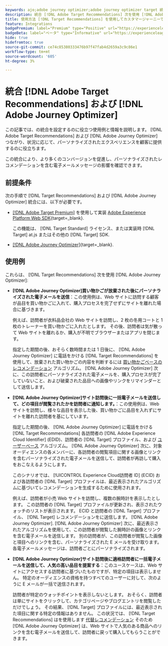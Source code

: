 ```yaml
---
keywords: ajo;adobe journey optimizer;adobe journey optimizer target 統合；レコメンデーション；target レコメンデーション；統合
description: 統合 [!DNL Adobe Target Recommendations] 次を使用 [!DNL Adobe Journey Optimizer].
title: 使用方法 [!DNL Target Recommendations] を使用してカスタマージャーニーで [!DNL Adobe Journey Optimizer]?
feature: Integrations
badgePremium: label="Premium" type="Positive" url="https://experienceleague.adobe.com/docs/target/using/introduction/intro.html?lang=ja#premium newtab=true" tooltip="Target Premium に含まれる機能を確認してください。"
badgeBeta: label="ベータ" type="Informative" url="https://experienceleague.adobe.com/docs/target/using/introduction/intro.html?lang=ja#beta newtab=true" tooltip=" [!DNL Adobe Target] のベータ版機能とは"
hide: true
hidefromtoc: true
source-git-commit: ce74c85380333476b97f47fab4d2659a3c9c86e1
workflow-type: tm+mt
source-wordcount: '605'
ht-degree: 3%

---
```


# 統合 [!DNL Adobe Target Recommendations] および [!DNL Adobe Journey Optimizer]

この記事では、の統合を設定するのに役立つ使用例と情報を説明します。 [!DNL Adobe Target Recommendations] および [!DNL Adobe Journey Optimizer] つながり、状況に応じて、パーソナライズされたエクスペリエンスを顧客に提供するのに役立ちます。

この統合により、より多くのコンバージョンを促進し、パーソナライズされたレコメンデーションを含む電子メールメッセージの影響を確認できます。

## 前提条件

次の手順で [!DNL Target Recommendations] および [!DNL Adobe Journey Optimizer] 統合には、以下が必要です。

* [[!DNL Adobe Target Premium]](/help/main/c-intro/intro.md#premium) を使用して実装 [Adobe Experience Platform Web SDK](https://experienceleague.adobe.com/docs/target-dev/developer/client-side/aep-web-sdk.html?lang=ja){target=_blank}.

  この機能は、 [!DNL Target Standard] ライセンス、または実装時 [!DNL Target] at.js またはその他の [!DNL Target] SDK.

* [[!DNL Adobe Journey Optimizer]](https://experienceleague.adobe.com/docs/journey-optimizer/using/ajo-home.html){target=_blank}.

## 使用例

これらは、 [!DNL Target Recommendations] 次を使用 [!DNL Adobe Journey Optimizer]:

* **[!DNL Adobe Journey Optimizer]買い物かごが放棄された後にパーソナライズされた電子メールを送信**：この使用例は、Web サイトに訪問する顧客が品目を買い物かごに入れて、購入プロセスを完了せずにサイトを離れた場合に基づきます。

  例えば、訪問者が衣料品会社の Web サイトを訪問し、2 枚の冬用コートと 1 枚のトレーナーを買い物かごに入れたとします。 その後、訪問者は気が散って Web サイトを離れるか、購入が不明でブラウザーまたはアプリを閉じます。

  指定した期間の後、おそらく数時間または 1 日後に、 [!DNL Adobe Journey Optimizer] に電話をかける [!DNL Target Recommendations] を使用して、放棄された買い物かごの内容を判断するには [買い物かごベースのレコメンデーション](/help/main/c-recommendations/c-algorithms/base-the-recommendation-on-a-recommendation-key.md) アルゴリズム。 [!DNL Adobe Journey Optimizer] 次に、この訪問者にパーソナライズされた電子メールを、購入プロセスが完了していないこと、および破棄された品目への画像やリンクをリマインダーとして送信します。

* **[!DNL Adobe Journey Optimizer]サイト訪問後に一括電子メールを送信して、どの項目が閲覧されたかを訪問者に通知します。**：この使用例は、Web サイトを訪問し、様々な品目を表示した後、買い物かごに品目を入れずにサイトを離れた訪問者を基にしています。

  指定した期間の後、 [!DNL Adobe Journey Optimizer] に電話をかける [!DNL Target Recommendations] 各訪問者の [!DNL Adobe Experience Cloud Identifier] (EDID)、訪問者の [!DNL Target] プロファイル、および [ユーザーベース](/help/main/c-recommendations/c-algorithms/base-the-recommendation-on-a-recommendation-key.md) アルゴリズム。 [!DNL Adobe Journey Optimizer] 次に、対象オーディエンスの各メンバーに、各訪問者の閲覧項目に関する画像とリンクを含むパーソナライズされた電子メールを送信して、訪問者が再訪して購入をおこなえるようにします。

  このシナリオでは、 [!UICONTROL Experience Cloud訪問者 ID] (ECID) および各訪問者の [!DNL Target] プロファイルは、最近表示されたアルゴリズムに基づいてレコメンデーションを生成するために使用されます。

  例えば、訪問者が小売 Web サイトを訪問し、複数の腕時計を表示したとします。 この訪問者の [!DNL Target] プロファイルが更新され、表示されたウォッチのリストが表示されます。 ECID と訪問者の [!DNL Target] プロファイル、 [!DNL Target] レコメンデーションをに送信します。 [!DNL Adobe Journey Optimizer]. [!DNL Adobe Journey Optimizer] 次に、最近表示されたアルゴリズムを使用して、この訪問者が閲覧した腕時計の画像とリンクを含む電子メールを送信します。 別の訪問者が、この訪問者が閲覧した画像と項目へのリンクを含む、パーソナライズされた E メールを受け取ります。 各電子メールメッセージは、訪問者ごとにパーソナライズされます。

* **[!DNL Adobe Journey Optimizer]サイト訪問後に適格訪問者に一括電子メールを送信して、人気の高い品目を提案する**：このユースケースは、Web サイトにアクセスする訪問者に基づいたものですが、特定の項目は表示しません。 特定のオーディエンスの資格を持つすべてのユーザーに対して、次のように E メールが一括で送信されます。

  訪問者が特定のウォッチポイントを表示しないとします。 おそらく、訪問者は単にサイトをクリックして、カテゴリページやブログエントリを閲覧しただけでしょう。 その結果、 [!DNL Target] プロファイルには、最近表示された項目に関する特定の情報はありません。 この状況では、 [!DNL Target Recommendations] はを使用します [代替レコメンデーション](/help/main/c-recommendations/c-algorithms/backup-recs.md) そのため [!DNL Adobe Journey Optimizer] は、Web サイトで人気のある商品へのリンクを含む電子メールを送信して、訪問者に戻って購入してもらうことができます。


